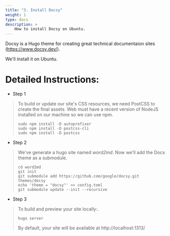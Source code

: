 ```yaml
---
title: "3. Install Docsy"
weight: 1
type: docs
description: >
    How to install Docsy on Ubuntu.
---
```


Docsy is a Hugo theme for creating great technical documentaion sites (<https://www.docsy.dev/>).

We'll install it on Ubuntu.

Detailed Instructions:
======================

-   Step 1
>
> To build or update our site's CSS resources, we need PostCSS to create the final assets. Web must have 
> a recent version of NodeJS installed on our machine so we can use npm.
>```
>sudo npm install -D autoprefixer
>sudo npm install -D postcss-cli
>sudo npm install -D postcss
>```

-   Step 2
>
> We've generate a hugo site named *word2md*. Now we'll add the Docs theme as a submodule.
>```
>cd word2md
>git init
>git submodule add https://github.com/google/docsy.git themes/docsy
>echo 'theme = "docsy"' >> config.toml
>git submodule update --init --recursive
>```

-   Step 3
>
> To build and preview your site locally:.
>```
>hugo server
>```
> By default, your site will be available at http://localhost:1313/